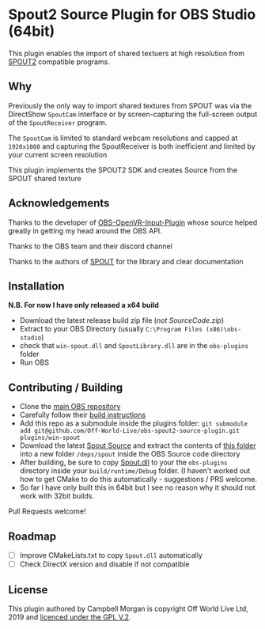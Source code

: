 Spout2 Source Plugin for OBS Studio  (64bit)
=========

This plugin enables the import of shared textuers at high resolution from [SPOUT2](https://github.com/leadedge/Spout2) compatible
programs.

## Why

Previously the only way to import shared textures from SPOUT was via the DirectShow `SpoutCam` interface or by screen-capturing
the full-screen output of the `SpoutReceiver` program.

The `SpoutCam` is limited to standard webcam resolutions and capped at `1920x1080` and capturing the SpoutReceiver is both
inefficient and limited by your current screen resolution

This plugin implements the SPOUT2 SDK and creates Source from the SPOUT shared texture

## Acknowledgements

Thanks to the developer of [OBS-OpenVR-Input-Plugin](https://github.com/baffler/OBS-OpenVR-Input-Plugin) whose source
helped greatly in getting my head around the OBS API.

Thanks to the OBS team and their discord channel

Thanks to the authors of [SPOUT](https://github.com/leadedge/Spout2) for the library and clear documentation

## Installation

**N.B. For now I have only released a x64 build**

- Download the latest release build zip file (_not SourceCode.zip_)
- Extract to your OBS Directory (usually `C:\Program Files (x86)\obs-studio`)
- check that `win-spout.dll` and `SpoutLibrary.dll` are in the `obs-plugins` folder
- Run OBS

## Contributing / Building

- Clone the [main OBS repository](https://github.com/obsproject/obs-studio)
- Carefully follow their [build instructions](https://obsproject.com/wiki/install-instructions#windows-build-directions)
- Add this repo as a submodule inside the plugins folder: `git submodule add git@github.com/Off-World-Live/obs-spout2-source-plugin.git plugins/win-spout`
- Download the latest [Spout Source](https://github.com/leadedge/Spout2/releases) and extract the contents of [this folder](https://github.com/leadedge/Spout2/tree/master/SpoutSDK/Source/SPOUT_LIBRARY) into a new folder `/deps/spout` inside the OBS Source code directory
- After building, be sure to copy [Spout.dll](https://github.com/leadedge/Spout2/blob/master/SpoutSDK/Source/SPOUT_LIBRARY/Binaries/x64/SpoutLibrary.dll) to your the `obs-plugins` directory inside your `build/runtime/Debug` folder. (I haven't worked out how to get CMake to do this automatically - suggestions / PRS welcome.
- So far I have only built this in 64bit but I see no reason why it should not work with 32bit builds.

Pull Requests welcome!

## Roadmap

- [ ] Improve CMakeLists.txt to copy `Spout.dll` automatically
- [ ] Check DirectX version and disable if not compatible

## License

This plugin authored by Campbell Morgan is copyright Off World Live Ltd, 2019 and [licenced under the GPL V.2](./LICENCE).
